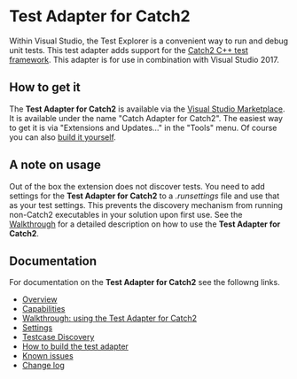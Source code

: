 # Test Adapter for Catch2

Within Visual Studio, the Test Explorer is a convenient way to run and debug unit tests. This test adapter adds support for the [Catch2 C++ test framework](https://github.com/catchorg/Catch2). This adapter is for use in combination with Visual Studio 2017.

## How to get it

The **Test Adapter for Catch2** is available via the [Visual Studio Marketplace](https://marketplace.visualstudio.com/items?itemName=JohnnyHendriks.ext01). It is available under the name "Catch Adapter for Catch2". The easiest way to get it is via "Extensions and Updates..." in the "Tools" menu. Of course you can also [build it yourself](Docs/Build.md).

## A note on usage

 Out of the box the extension does not discover tests. You need to add settings for the **Test Adapter for Catch2** to a _.runsettings_ file and use that as your test settings. This prevents the discovery mechanism from running non-Catch2 executables in your solution upon first use. See the [Walkthrough](Docs/Walkthrough.md) for a detailed description on how to use the **Test Adapter for Catch2**.

## Documentation

For documentation on the **Test Adapter for Catch2** see the followng links.

- [Overview](Docs/Readme.md)
- [Capabilities](Docs/Capabilities.md)
- [Walkthrough: using the Test Adapter for Catch2](Docs/Walkthrough.md)
- [Settings](Docs/Settings.md)
- [Testcase Discovery](Docs/Discovery.md)
- [How to build the test adapter](Docs/Build.md)
- [Known issues](Docs/Known-issues.md)
- [Change log](Docs/CHANGELOG.md)